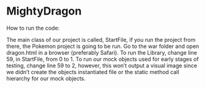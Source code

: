 MightyDragon
=========
How to run the code:

The main class of our project is called, StartFile, if you run the project from there, the Pokemon project is going to be run. Go to the war folder and open dragon.html in a browser (preferably Safari). To run the Library, change line 59, in StartFile, from 0 to 1. To run our mock objects used for early stages of testing, change line 59 to 2, however, this won’t output a visual image since we didn’t create the objects instantiated file or the static method call hierarchy for our mock objects.
